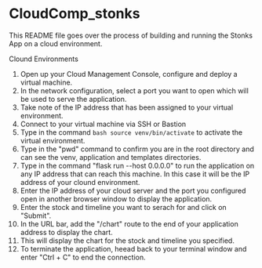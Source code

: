# CloudComp_stonks

This README file goes over the process of building and running the Stonks App on a cloud environment.

Clound Environments
1. Open up your Cloud Management Console, configure and deploy a virtual machine.
2. In the network configuration, select a port you want to open which will be used to serve the application.
3. Take note of the IP address that has been assigned to your virtual environment.
4. Connect to your virtual machine via SSH or Bastion
5. Type in the command ```bash source venv/bin/activate``` to activate the virtual environment.
6. Type in the "pwd" command to confirm you are in the root directory and can see the venv, application and templates directories.
7. Type in the command "flask run --host 0.0.0.0" to run the application on any IP address that can reach this machine. In this case it will be the IP address of your clound environment.
8. Enter the IP address of your cloud server and the port you configured open in another browser window to display the application.
9. Enter the stock and timeline you want to serach for and click on "Submit".
10. In the URL bar, add the "/chart" route to the end of your application address to display the chart.
11. This will display the chart for the stock and timeline you specified.
12. To terminate the application, heead back to your terminal window and enter "Ctrl + C" to end the connection.
